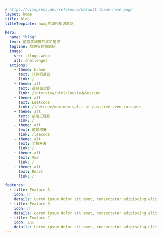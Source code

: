 ```yaml
---
# https://vitepress.dev/reference/default-theme-home-page
layout: home
title: blog
titleTemplate: huxg的编程知识笔记

hero:
  name: "blog"
  text: 前端攻城狮的学习笔记
  tagline: 我拥有的技能树
  image:
    src: ./logo.webp
    alt: challenges
  actions:
    - theme: brand
      text: 计算机基础
      link: /
    - theme: alt
      text: 高频面试题
      link: /interview/html/Cookie与Session
    - theme: alt
      text: Leetcode
      link: /leetcode/maximum-split-of-positive-even-integers
    - theme: alt
      text: 前端工程化
      link: /
    - theme: alt
      text: 前端部署
      link: /leecode
    - theme: alt
      text: 全栈开发
      link: /
    - theme: alt
      text: Vue
      link: /
    - theme: alt
      text: React
      link: /

features:
  - title: Feature A
    icon: 🍦
    details: Lorem ipsum dolor sit amet, consectetur adipiscing elit
  - title: Feature B
    icon: 🍔
    details: Lorem ipsum dolor sit amet, consectetur adipiscing elit
  - title: Feature C
    icon: 🇨🇳
    details: Lorem ipsum dolor sit amet, consectetur adipiscing elit
---
```




<script>
  
</script>

<style>
  :root{
    --vp-home-hero-name-color: transparent;
  --vp-home-hero-name-background: -webkit-linear-gradient(120deg, #bd34fe 30%, #41d1ff);
  --vp-button-brand-bg:#722ed1;
  --vp-button-brand-hover-bg:#531dab;
  --vp-button-brand-active-bg:#391085;
  /* --vp-c-indigo-1:lab(72.7377% 33.9074 77.3632); // 橙色 */
  --vp-c-indigo-1:#30a46c;
  }
</style>
